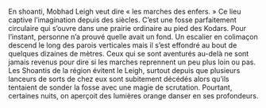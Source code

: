 En shoanti, Mobhad Leigh veut dire « les marches des enfers. » Ce lieu captive l’imagination depuis des siècles. C’est une fosse parfaitement circulaire qui s’ouvre dans une prairie ordinaire au pied des Kodars. Pour l’instant, personne n’a prouvé quelle avait un fond. Un escalier en colimaçon descend le long des parois verticales mais il s’est effondré au bout de quelques dizaines de mètres. Ceux qui se sont aventurés au-delà ne sont jamais revenus pour dire si les marches reprennent un peu plus loin ou pas. Les Shoantis de la région évitent le Leigh, surtout depuis que plusieurs lanceurs de sorts de chez eux sont subitement décédés alors qu’ils tentaient de sonder la fosse avec une magie de scrutation. Pourtant, certaines nuits, on aperçoit des lumières orange danser en ses profondeurs.
